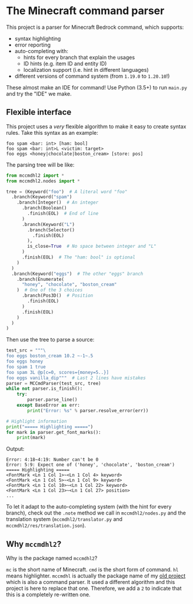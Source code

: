 # The Minecraft command parser
This project is a parser for Minecraft Bedrock command, which supports:
 * syntax highlighting
 * error reporting
 * auto-completing with:
   - hints for every branch that explain the usages
   - ID hints (e.g. item ID and entity ID)
   - localization support (i.e. hint in different languages)
 * different versions of command system (from `1.19.0` to `1.20.10`!)

These almost make an IDE for command!
Use Python (3.5+) to run `main.py` and try the "IDE" we make.

## Flexible interface
This project uses a *very* flexible algorithm to make it easy to create
syntax rules. Take this syntax as an example:
```
foo spam <bar: int> [ham: bool]
foo spam <bar: int>L <victim: target>
foo eggs <honey|chocolate|boston_cream> [store: pos]
```

The parsing tree will be like:
```python
from mccmdhl2 import *
from mccmdhl2.nodes import *

tree = (Keyword("foo")  # A literal word "foo"
  .branch(Keyword("spam")
    .branch(Integer()  # An integer
      .branch(Boolean()
        .finish(EOL)  # End of line
      )
      .branch(Keyword("L")
        .branch(Selector()
          .finish(EOL)
        ),
        is_close=True  # No space between integer and "L"
      )
      .finish(EOL)  # The "ham: bool" is optional
    )
  )
  .branch(Keyword("eggs")  # The other "eggs" branch
    .branch(Enumerate(
      "honey", "chocolate", "boston_cream"
    )  # One of the 3 choices
      .branch(Pos3D()  # Position
        .finish(EOL)
      )
      .finish(EOL)
    )
  )
)
```

Then use the tree to parse a source:
```python
test_src = """\
foo eggs boston_cream 10.2 ~-1~.5
foo eggs honey
foo spam 1 true
foo spam 3L @p[c=0, scores={money=5..}]
foo eggs vanilla_dip"""  # Last 2 lines have mistakes
parser = MCCmdParser(test_src, tree)
while not parser.is_finish():
    try:
        parser.parse_line()
    except BaseError as err:
        print("Error: %s" % parser.resolve_error(err))

# Highlight information
print("===== Highlighting =====")
for mark in parser.get_font_marks():
    print(mark)
```
Output:
```
Error: 4:18~4:19: Number can't be 0
Error: 5:9: Expect one of ('honey', 'chocolate', 'boston_cream')
===== Highlighting =====
<FontMark <Ln 1 Col 1>~<Ln 1 Col 4> keyword>
<FontMark <Ln 1 Col 5>~<Ln 1 Col 9> keyword>
<FontMark <Ln 1 Col 10>~<Ln 1 Col 22> keyword>
<FontMark <Ln 1 Col 23>~<Ln 1 Col 27> position>
...
```

To let it adapt to the auto-completing system (with the hint for every
branch), check out the `.note` method we call in `mccmdhl2/nodes.py` and
the translation system (`mccmdhl2/translator.py` and
`mccmdhl2/res/translation.json`).

## Why `mccmdhl2`?
Why is the package named `mccmdhl2`?

`mc` is the short name of Minecraft.
`cmd` is the short form of command.
`hl` means highlighter.
`mccmdhl` is actually the package name of my
[old project](https://www.github.com/CBerJun/MCCmdHighlighter)
which is also a command parser.
It used a different algorithm and this project is here to replace that one.
Therefore, we add a `2` to indicate that this is a completely re-written one.
